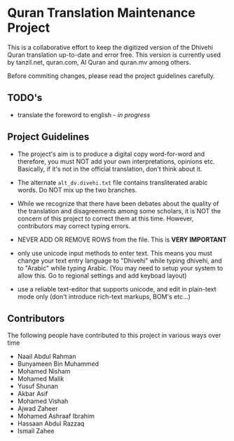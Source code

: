 # Quran Translation Maintenance Project

This is a collaborative effort to keep the digitized version of the Dhivehi Quran translation up-to-date and error free. This version is currently used by tanzil.net, quran.com, Al Quran and quran.mv among others.

Before commiting changes, please read the project guidelines carefully.

## TODO's

* translate the foreword to english - *in progress*


## Project Guidelines

* The project's aim is to produce a digital copy word-for-word and therefore, you must NOT add your own interpretations, opinions etc. Basically, if it's not in the official translation, don't think about it.

* The alternate `alt_dv.divehi.txt` file contains transliterated arabic words. Do NOT mix up the two branches.

* While we recognize that there have been debates about the quality of the translation and disagreements among some scholars, it is NOT the concern of this project to correct them at this time. However, contributors may correct typing errors.

* NEVER ADD OR REMOVE ROWS from the file. This is **VERY IMPORTANT**

* only use unicode input methods to enter text. This means you must change your text entry language to "Dhivehi" while typing dhivehi, and to "Arabic" while typing Arabic. (You may need to setup your system to allow this. Go to regional settings and add keyboad layout)

* use a reliable text-editor that supports unicode, and edit in plain-text mode only (don't introduce rich-text markups, BOM's etc…)

## Contributors

The following people have contributed to this project in various ways over time

* Naail Abdul Rahman
* Bunyameen Bin Muhammed
* Mohamed Nisham
* Mohamed Malik
* Yusuf Shunan
* Akbar Asif
* Mohamed Vishah
* Ajwad Zaheer
* Mohamed Ashraaf Ibrahim
* Hassaan Abdul Razzaq
* Ismail Zahee
